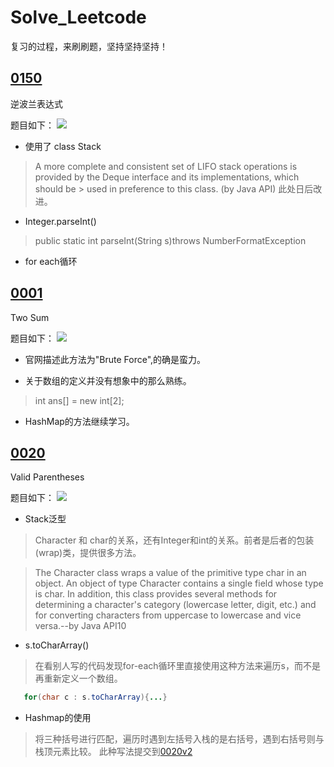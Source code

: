# Solve_Leetcode
复习的过程，来刷刷题，坚持坚持坚持！
## [0150](0150.java)
逆波兰表达式

题目如下：
![](http://ww1.sinaimg.cn/large/006XKThBly1g38vin0m1cj31kw0rj0xi.jpg)
* 使用了 class Stack<E>
> A more complete and consistent set of LIFO stack operations is provided by the Deque interface and its implementations, which should be > used in preference to this class. (by Java API)
  此处日后改进。
  
* Integer.parseInt()
> public static int parseInt(String s)throws NumberFormatException

* for each循环

## [0001](0001.java)
Two Sum

题目如下：
![](http://ww1.sinaimg.cn/large/006XKThBgy1g3b11gsb6yj31kw0ssdk7.jpg)
* 官网描述此方法为"Brute Force",的确是蛮力。

* 关于数组的定义并没有想象中的那么熟练。
> int ans[] = new int[2];

* HashMap的方法继续学习。

## [0020](0020.java)
Valid Parentheses

题目如下：
![](https://i.loli.net/2019/05/24/5ce770ccdbd0937877.jpg)
* Stack泛型
> Character 和 char的关系，还有Integer和int的关系。前者是后者的包装(wrap)类，提供很多方法。

> The Character class wraps a value of the primitive type char in an object. An object of type Character contains a single field whose type is char. In addition, this class provides several methods for determining a character's category (lowercase letter, digit, etc.) and for converting characters from uppercase to lowercase and vice versa.--by Java API10

* s.toCharArray()
> 在看别人写的代码发现for-each循环里直接使用这种方法来遍历s，而不是再重新定义一个数组。
```java 
   for(char c : s.toCharArray){...}
```
* Hashmap的使用
> 将三种括号进行匹配，遍历时遇到左括号入栈的是右括号，遇到右括号则与栈顶元素比较。
> 此种写法提交到[0020v2](0020v2.java)

